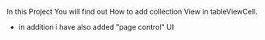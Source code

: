 In this Project You will find out How to add collection View in tableViewCell.
- in addition i have also added "page control" UI
